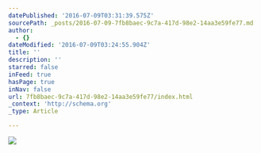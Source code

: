 ```yaml
---
datePublished: '2016-07-09T03:31:39.575Z'
sourcePath: _posts/2016-07-09-7fb8baec-9c7a-417d-98e2-14aa3e59fe77.md
author:
  - {}
dateModified: '2016-07-09T03:24:55.904Z'
title: ''
description: ''
starred: false
inFeed: true
hasPage: true
inNav: false
url: 7fb8baec-9c7a-417d-98e2-14aa3e59fe77/index.html
_context: 'http://schema.org'
_type: Article

---
```

![](https://imgflo.herokuapp.com/graph/vahj1ThiexotieMo/a6a11d89207fe719b7be4a6949580b16/croprotate.jpg?cropheight=3453&cropwidth=3311&degrees=0&input=https%3A%2F%2Fthe-grid-user-content.s3-us-west-2.amazonaws.com%2F254bcea9-cd97-445f-bade-0de110c02bfc.jpg&x=0&y=0)